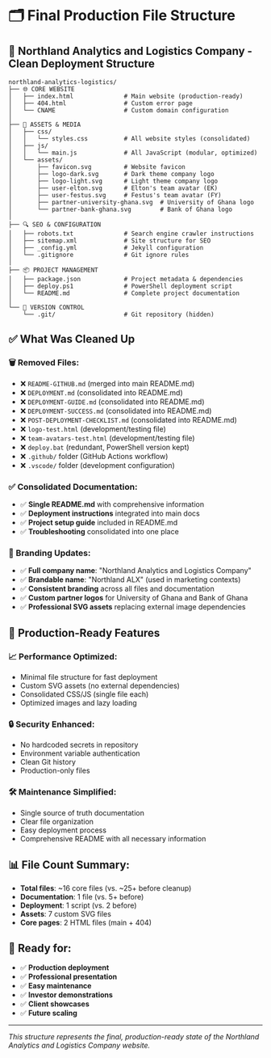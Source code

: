 # 🗂️ Final Production File Structure

## 📁 Northland Analytics and Logistics Company - Clean Deployment Structure

```
northland-analytics-logistics/
├── 🌐 CORE WEBSITE
│   ├── index.html              # Main website (production-ready)
│   ├── 404.html                # Custom error page
│   └── CNAME                   # Custom domain configuration
│
├── 🎨 ASSETS & MEDIA
│   ├── css/
│   │   └── styles.css          # All website styles (consolidated)
│   ├── js/
│   │   └── main.js             # All JavaScript (modular, optimized)
│   └── assets/
│       ├── favicon.svg         # Website favicon
│       ├── logo-dark.svg       # Dark theme company logo
│       ├── logo-light.svg      # Light theme company logo
│       ├── user-elton.svg      # Elton's team avatar (EK)
│       ├── user-festus.svg     # Festus's team avatar (FY)
│       ├── partner-university-ghana.svg  # University of Ghana logo
│       └── partner-bank-ghana.svg        # Bank of Ghana logo
│
├── 🔍 SEO & CONFIGURATION
│   ├── robots.txt              # Search engine crawler instructions
│   ├── sitemap.xml             # Site structure for SEO
│   ├── _config.yml             # Jekyll configuration
│   └── .gitignore              # Git ignore rules
│
├── 📦 PROJECT MANAGEMENT
│   ├── package.json            # Project metadata & dependencies
│   ├── deploy.ps1              # PowerShell deployment script
│   └── README.md               # Complete project documentation
│
└── 🔧 VERSION CONTROL
    └── .git/                   # Git repository (hidden)
```

## ✅ What Was Cleaned Up

### 🗑️ Removed Files:
- ❌ `README-GITHUB.md` (merged into main README.md)
- ❌ `DEPLOYMENT.md` (consolidated into README.md)
- ❌ `DEPLOYMENT-GUIDE.md` (consolidated into README.md)
- ❌ `DEPLOYMENT-SUCCESS.md` (consolidated into README.md)
- ❌ `POST-DEPLOYMENT-CHECKLIST.md` (consolidated into README.md)
- ❌ `logo-test.html` (development/testing file)
- ❌ `team-avatars-test.html` (development/testing file)
- ❌ `deploy.bat` (redundant, PowerShell version kept)
- ❌ `.github/` folder (GitHub Actions workflow)
- ❌ `.vscode/` folder (development configuration)

### ✅ Consolidated Documentation:
- ✅ **Single README.md** with comprehensive information
- ✅ **Deployment instructions** integrated into main docs
- ✅ **Project setup guide** included in README.md
- ✅ **Troubleshooting** consolidated into one place

### 🏢 Branding Updates:
- ✅ **Full company name**: "Northland Analytics and Logistics Company"
- ✅ **Brandable name**: "Northland ALX" (used in marketing contexts)
- ✅ **Consistent branding** across all files and documentation
- ✅ **Custom partner logos** for University of Ghana and Bank of Ghana
- ✅ **Professional SVG assets** replacing external image dependencies

## 🚀 Production-Ready Features

### 📈 Performance Optimized:
- Minimal file structure for fast deployment
- Custom SVG assets (no external dependencies)
- Consolidated CSS/JS (single file each)
- Optimized images and lazy loading

### 🔒 Security Enhanced:
- No hardcoded secrets in repository
- Environment variable authentication
- Clean Git history
- Production-only files

### 🛠️ Maintenance Simplified:
- Single source of truth documentation
- Clear file organization
- Easy deployment process
- Comprehensive README with all necessary information

## 📊 File Count Summary:
- **Total files**: ~16 core files (vs. ~25+ before cleanup)
- **Documentation**: 1 file (vs. 5+ before)
- **Deployment**: 1 script (vs. 2 before)
- **Assets**: 7 custom SVG files
- **Core pages**: 2 HTML files (main + 404)

## 🎯 Ready for:
- ✅ **Production deployment**
- ✅ **Professional presentation**
- ✅ **Easy maintenance**
- ✅ **Investor demonstrations**
- ✅ **Client showcases**
- ✅ **Future scaling**

---

*This structure represents the final, production-ready state of the Northland Analytics and Logistics Company website.*
